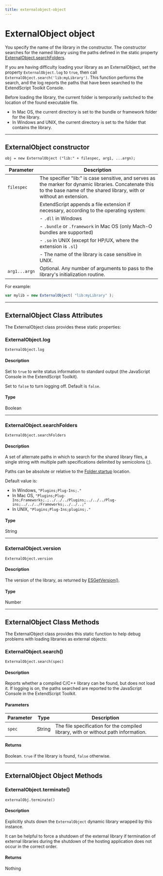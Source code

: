```yaml
---
title: externalobject-object
---
```

# ExternalObject object

You specify the name of the library in the constructor. The constructor searches for the named library using the paths defined in the static property [ExternalObject.searchFolders](#externalobjectsearchfolders).

If you are having difficulty loading your library as an ExternalObject, set the property `ExternalObject.log` to `true`, then call `ExternalObject.search('lib:myLibrary')`. This function performs the search, and the log reports the paths that have been searched to the ExtendScript Toolkit Console.

Before loading the library, the current folder is temporarily switched to the location of the found executable file.

- In Mac OS, the current directory is set to the bundle or framework folder for the library.
- In Windows and UNIX, the current directory is set to the folder that contains the library.

---

## ExternalObject constructor

`obj = new ExternalObject ("lib:" + filespec, arg1, ...argn);`

| Parameter | Description |
|---|---|
| `filespec` | The specifier "lib:" is case sensitive, and serves as the marker for dynamic libraries. Concatenate this to the base name of the shared library, with or without an extension. |
| | ExtendScript appends a file extension if necessary, according to the operating system: |
| | - `.dll` in Windows |
| | - `.bundle` or `.framework` in Mac OS (only Mach-O bundles are supported) |
| | - `.so` in UNIX (except for HP/UX, where the extension is `.sl`) |
| | - The name of the library is case sensitive in UNIX. |
| `arg1...argn` | Optional. Any number of arguments to pass to the library's initialization routine. |

For example:

```javascript
var mylib = new ExternalObject( "lib:myLibrary" );
```

---

## ExternalObject Class Attributes

The ExternalObject class provides these static properties:

### ExternalObject.log

`ExternalObject.log`

#### Description

Set to `true` to write status information to standard output (the JavaScript Console in the ExtendScript Toolkit).

Set to `false` to turn logging off. Default is `false`.

#### Type

Boolean

---

### ExternalObject.searchFolders

`ExternalObject.searchFolders`

#### Description

A set of alternate paths in which to search for the shared library files, a single string with multiple path specifications delimited by semicolons (;).

Paths can be absolute or relative to the [Folder.startup](../../file-system-access/folder-object#folderstartup) location.

Default value is:

- In Windows, `"Plugins;Plug-Ins;."`
- In Mac OS, `"Plugins;Plug-Ins;Frameworks;.;../../../Plugins;../../../Plug-ins;../../../Frameworks;../../..;"`
- In UNIX, `"Plugins;Plug-Ins;plugins;."`

#### Type

String

---

### ExternalObject.version

`ExternalObject.version`

#### Description

The version of the library, as returned by [ESGetVersion()](../defining-entry-points-for-direct-access#esgetversion).

#### Type

Number

---

## ExternalObject Class Methods

The ExternalObject class provides this static function to help debug problems with loading libraries as external objects:

### ExternalObject.search()

`ExternalObject.search(spec)`

#### Description

Reports whether a compiled C/C++ library can be found, but does not load it. If logging is on, the paths searched are reported to the JavaScript Console in the ExtendScript Toolkit.

#### Parameters

| Parameter | Type | Description |
| --- | --- | --- |
| `spec` | String | The file specification for the compiled library, with or without path information. |

#### Returns

Boolean. `true` if the library is found, `false` otherwise.

---

## ExternalObject Object Methods

### ExternalObject.terminate()

`externalObj.terminate()`

#### Description

Explicitly shuts down the `ExternalObject` dynamic library wrapped by this instance.

It can be helpful to force a shutdown of the external library if termination of external libraries during the shutdown of the hosting application does not occur in the correct order.

#### Returns

Nothing
